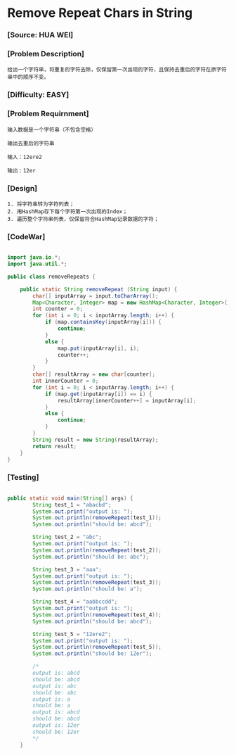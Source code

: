# Remove Repeat Chars in String

### [Source: HUA WEI]

### [Problem Description]
	给出一个字符串，将重复的字符去除，仅保留第一次出现的字符，且保持去重后的字符在原字符串中的顺序不变。

### [Difficulty: EASY]

### [Problem Requirnment]
	输入数据是一个字符串（不包含空格）

	输出去重后的字符串

	输入：12ere2

	输出：12er

### [Design]
	1. 将字符串转为字符列表；
	2. 用HashMap存下每个字符第一次出现的Index；
	3. 遍历整个字符串列表，仅保留符合HashMap记录数据的字符；

### [CodeWar]

```java

import java.io.*;
import java.util.*;

public class removeRepeats {

	public static String removeRepeat (String input) {
		char[] inputArray = input.toCharArray();
		Map<Character, Integer> map = new HashMap<Character, Integer>();
		int counter = 0;
		for (int i = 0; i < inputArray.length; i++) {
			if (map.containsKey(inputArray[i])) {
				continue;
			}
			else {
				map.put(inputArray[i], i);
				counter++;
			}
		}
		char[] resultArray = new char[counter];
		int innerCounter = 0;
		for (int i = 0; i < inputArray.length; i++) {
			if (map.get(inputArray[i]) == i) {
				resultArray[innerCounter++] = inputArray[i];
			}
			else {
				continue;
			}
		}
		String result = new String(resultArray);
		return result;
	}
}

```

### [Testing]

```java

public static void main(String[] args) {
		String test_1 = "abacbd";
		System.out.print("output is: ");
		System.out.println(removeRepeat(test_1));
		System.out.println("should be: abcd");

		String test_2 = "abc";
		System.out.print("output is: ");
		System.out.println(removeRepeat(test_2));
		System.out.println("should be: abc");

		String test_3 = "aaa";
		System.out.print("output is: ");
		System.out.println(removeRepeat(test_3));
		System.out.println("should be: a");

		String test_4 = "aabbccdd";
		System.out.print("output is: ");
		System.out.println(removeRepeat(test_4));
		System.out.println("should be: abcd");

		String test_5 = "12ere2";
		System.out.print("output is: ");
		System.out.println(removeRepeat(test_5));
		System.out.println("should be: 12er");

		/*
		output is: abcd
		should be: abcd
		output is: abc
		should be: abc
		output is: a
		should be: a
		output is: abcd
		should be: abcd
		output is: 12er
		should be: 12er
		*/
	}

```